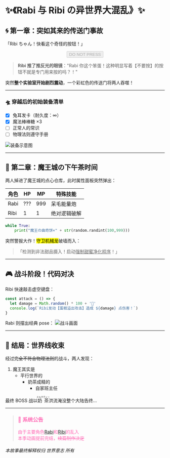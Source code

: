 # ✨《Rabi 与 Ribi の异世界大混乱》✨

## 🌀 第一章：突如其来的传送门事故

「Ribi ちゃん！快看这个奇怪的按钮！」<div style="text-align:center"><button disabled>DO NOT PRESS</button></div>

> **Ribi 推了推反光的眼镜**："Rabi 你这个笨蛋！这种明显写着【不要按】的按钮不就是专门用来按的吗？！"

突然**整个实验室开始剧烈震动**，一个彩虹色的传送门将两人吞噬！

---

### 🛸 穿越后的初始装备清单

- [x] 兔耳发卡（耐久度：∞）
- [x] 魔法棒棒糖 ×3
- [ ] 正常人的常识
- [ ] 物理法则遵守手册

![装备示意图](https://placehold.co/600x400?text=Rabbit+Girl+Arsenal)

---

## 🤯 第二章：魔王城の下午茶时间

两人掉进了魔王城的点心仓库，此时属性面板突然弹出：

| 角色 | HP  | MP  | 特殊技能     |
| ---- | --- | --- | ------------ |
| Rabi | ??? | 999 | 呆毛能量炮   |
| Ribi | 1   | 1   | 绝对逻辑破解 |

```python
while True:
    print("魔王の曲奇饼×" + str(random.randint(100,999)))
```

突然警报大作！<mark>守卫机械龙</mark>破墙而入：

> 「检测到非法甜品摄入！启动<u>强制甜蜜净化程序</u>！」

---

## 🎮 战斗阶段！代码对决

Ribi 快速敲击虚空键盘：

```javascript
const attack = () => {
  let damage = Math.random() * 100 + '🍰'
  console.log(`Ribi发动【蛋糕溢出攻击】造成 ${damage} 点伤害！`)
}
```

Rabi 则摆出经典 pose：
![战斗画面](https://placehold.co/800x600?text=Magical+Girl+Transformation)

---

## 🎉 结局：世界线收束

经过~~完全不符合物理法则~~的战斗，两人发现：

1. 魔王其实是
   - 平行世界的
     - 奶茶成精的
       - 自家班主任

最终 BOSS 战以<ruby>奶茶<rt>ミルクティー</rt></ruby>洪流淹没整个大陆告终...

---

<blockquote style="color: #ff69b4">
<h3>📢 系统公告</h3>
由于主要角色<a href="javascript:void(0)">Rabi</a>和<a href="javascript:void(0)">Ribi</a>的乱入<br>
本季动画提前完结，<del>续篇制作决定</del>
</blockquote>

###### 本故事最终解释权归 <kbd>世界意志</kbd> 所有
